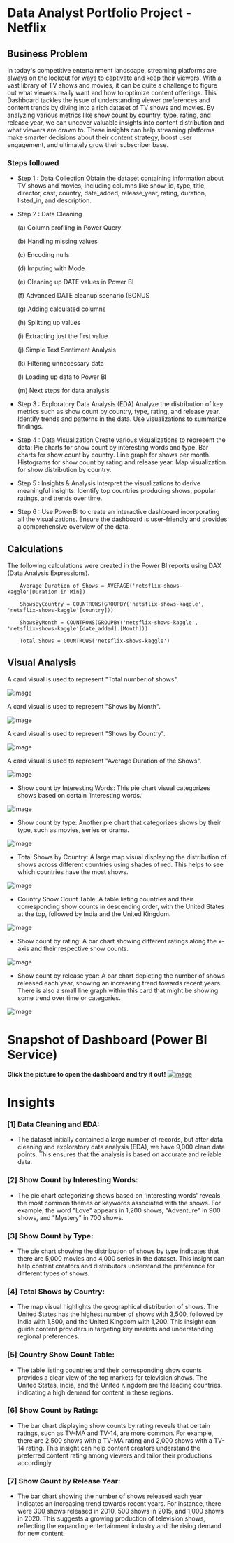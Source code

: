 
# Data Analyst Portfolio Project - Netflix 

## Business Problem 

In today's competitive entertainment landscape, streaming platforms are always on the lookout for ways to captivate and keep their viewers. With a vast library of TV shows and movies, it can be quite a challenge to figure out what viewers really want and how to optimize content offerings. This Dashboard tackles the issue of understanding viewer preferences and content trends by diving into a rich dataset of TV shows and movies. By analyzing various metrics like show count by country, type, rating, and release year, we can uncover valuable insights into content distribution and what viewers are drawn to. These insights can help streaming platforms make smarter decisions about their content strategy, boost user engagement, and ultimately grow their subscriber base.

### Steps followed 

- Step 1 : Data Collection
Obtain the dataset containing information about TV shows and movies, including columns like show_id, type, title, director, cast, country, date_added, release_year, rating, duration, listed_in, and description.
- Step 2 : Data Cleaning

  (a) Column profiling in Power Query

  (b) Handling missing values
  
  (c) Encoding nulls
  
  (d) Imputing with Mode
  
  (e) Cleaning up DATE values in Power BI
  
  (f) Advanced DATE cleanup scenario (BONUS

  (g) Adding calculated columns
  
  (h) Splitting up values
  
  (i) Extracting just the first value
  
  (j) Simple Text Sentiment Analysis
  
  (k) Filtering unnecessary data
  
  (l) Loading up data to Power BI

  (m) Next steps for data analysis

- Step 3 : Exploratory Data Analysis (EDA)
Analyze the distribution of key metrics such as show count by country, type, rating, and release year.
Identify trends and patterns in the data.
Use visualizations to summarize findings.
- Step 4 : Data Visualization
Create various visualizations to represent the data:
Pie charts for show count by interesting words and type.
Bar charts for show count by country.
Line graph for shows per month.
Histograms for show count by rating and release year.
Map visualization for show distribution by country.
- Step 5 : Insights & Analysis
Interpret the visualizations to derive meaningful insights.
Identify top countries producing shows, popular ratings, and trends over time.
- Step 6 : Use PowerBI to create an interactive dashboard incorporating all the visualizations.
Ensure the dashboard is user-friendly and provides a comprehensive overview of the data.

## Calculations

The following calculations were created in the Power BI reports using DAX (Data Analysis Expressions). 
  
       
        Average Duration of Shows = AVERAGE('netsflix-shows-kaggle'[Duration in Min])
        
        ShowsByCountry = COUNTROWS(GROUPBY('netsflix-shows-kaggle', 'netsflix-shows-kaggle'[country]))
        
        ShowsByMonth = COUNTROWS(GROUPBY('netsflix-shows-kaggle', 'netsflix-shows-kaggle'[date_added].[Month]))
        
        Total Shows = COUNTROWS('netsflix-shows-kaggle')

## Visual Analysis

A card visual is used to represent "Total number of shows".

![image](https://github.com/user-attachments/assets/b8f7f3bf-ca63-43b5-83f9-ad49b27edc79)

A card visual is used to represent "Shows by Month".

![image](https://github.com/user-attachments/assets/745770a0-4656-4e72-af45-b5148522c203)

A card visual is used to represent "Shows by Country".

![image](https://github.com/user-attachments/assets/913ee6a0-b46f-477e-bb21-f987518aac36)

A card visual is used to represent "Average Duration of the Shows".

![image](https://github.com/user-attachments/assets/f191b15b-8e7c-4d11-ba24-d2d6a588e25d)

- Show count by Interesting Words:
This pie chart visual categorizes shows based on certain ‘interesting words.’

![image](https://github.com/user-attachments/assets/da5b03f1-370b-4445-9bbf-1bd0ce09a108)

- Show count by type:
Another pie chart that categorizes shows by their type, such as movies, series or drama.

![image](https://github.com/user-attachments/assets/3e484ed2-5b68-4da1-88bf-57728517c1c8)

- Total Shows by Country:
A large map visual displaying the distribution of shows across different countries using shades of red. This helps to see which countries have the most shows.

![image](https://github.com/user-attachments/assets/96d1ead5-09d9-4d04-a0a6-46ce1e62576e)

- Country Show Count Table: 
A table listing countries and their corresponding show counts in descending order, with the United States at the top, followed by India and the United Kingdom.

![image](https://github.com/user-attachments/assets/81d9881e-dc00-42f5-a78b-dd413d0752e0)

- Show count by rating: 
A bar chart showing different ratings along the x-axis and their respective show counts.

![image](https://github.com/user-attachments/assets/01f1ec82-f069-450e-a99c-71d55e2abff7)

- Show count by release year: 
A bar chart depicting the number of shows released each year, showing an increasing trend towards recent years. There is also a small line graph within this card that might be showing some trend over time or categories.

![image](https://github.com/user-attachments/assets/114eb756-8126-460a-a5cd-2b3ad51c522b)

# Snapshot of Dashboard (Power BI Service)

**Click the picture to open the dashboard and try it out!**
[![image](https://github.com/user-attachments/assets/cbbdcd69-a2df-419c-95ac-4bc64c4a60de)]((https://app.powerbi.com/view?r=eyJrIjoiN2RjYTY0YTYtMDUwMC00Y2IyLTlmOWMtOWI4ZGY2MmYwYmQwIiwidCI6IjM0Y2JmYWYxLTY3YTYtNDc4MS1hOWNhLTUxNGViMjU1MGI2NiIsImMiOjN9&embedImagePlaceholder=true))

# Insights

### [1] Data Cleaning and EDA:
   - The dataset initially contained a large number of records, but after data cleaning and exploratory data analysis (EDA), we have 9,000 clean data points. This ensures that the analysis is based on accurate and reliable data.

### [2] Show Count by Interesting Words:
   - The pie chart categorizing shows based on 'interesting words' reveals the most common themes or keywords associated with the shows. For example, the word "Love" appears in 1,200 shows, "Adventure" in 900 shows, and "Mystery" in 700 shows.

### [3] Show Count by Type:
   - The pie chart showing the distribution of shows by type indicates that there are 5,000 movies and 4,000 series in the dataset. This insight can help content creators and distributors understand the preference for different types of shows.

### [4] Total Shows by Country:
   - The map visual highlights the geographical distribution of shows. The United States has the highest number of shows with 3,500, followed by India with 1,800, and the United Kingdom with 1,200. This insight can guide content providers in targeting key markets and understanding regional preferences.

### [5] Country Show Count Table:
   - The table listing countries and their corresponding show counts provides a clear view of the top markets for television shows. The United States, India, and the United Kingdom are the leading countries, indicating a high demand for content in these regions.

### [6] Show Count by Rating:
   - The bar chart displaying show counts by rating reveals that certain ratings, such as TV-MA and TV-14, are more common. For example, there are 2,500 shows with a TV-MA rating and 2,000 shows with a TV-14 rating. This insight can help content creators understand the preferred content rating among viewers and tailor their productions accordingly.

### [7] Show Count by Release Year:
   - The bar chart showing the number of shows released each year indicates an increasing trend towards recent years. For instance, there were 300 shows released in 2010, 500 shows in 2015, and 1,000 shows in 2020. This suggests a growing production of television shows, reflecting the expanding entertainment industry and the rising demand for new content.

